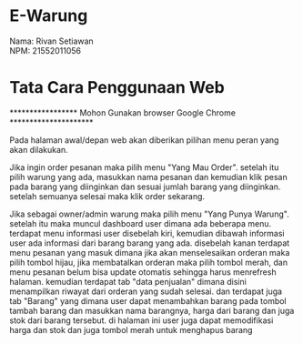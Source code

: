 # E-Warung
Nama: Rivan Setiawan<br>
NPM: 21552011056

# Tata Cara Penggunaan Web

***************** Mohon Gunakan browser Google Chrome *********************<br>

Pada halaman awal/depan web akan diberikan pilihan menu peran yang akan dilakukan.<br>

Jika ingin order pesanan maka pilih menu "Yang Mau Order". setelah itu pilih warung yang ada, masukkan nama pesanan dan kemudian klik pesan pada barang yang diinginkan dan sesuai jumlah barang yang diinginkan. setelah semuanya selesai maka klik order sekarang.<br>

Jika sebagai owner/admin warung maka pilih menu "Yang Punya Warung". setelah itu maka muncul dashboard user dimana ada beberapa menu. terdapat menu informasi user disebelah kiri, kemudian dibawah informasi user ada informasi dari barang barang yang ada. disebelah kanan terdapat menu pesanan yang masuk dimana jika akan menselesaikan orderan maka pilih tombol hijau, jika membatalkan orderan maka pilih tombol merah, dan menu pesanan belum bisa update otomatis sehingga harus menrefresh halaman. kemudian terdapat tab "data penjualan" dimana disini menampilkan riwayat dari orderan yang sudah selesai. dan terdapat juga tab "Barang" yang dimana user dapat menambahkan barang pada tombol tambah barang dan masukkan nama barangnya, harga dari barang dan juga stok dari barang tersebut. di halaman ini user juga dapat memodifikasi harga dan stok dan juga tombol merah untuk menghapus barang 

